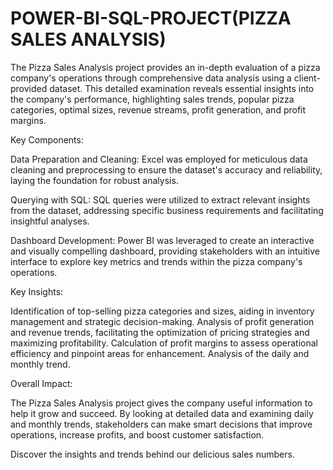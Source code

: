 # POWER-BI-SQL-PROJECT(PIZZA SALES ANALYSIS)
The Pizza Sales Analysis project provides an in-depth evaluation of a pizza company's operations through comprehensive data analysis using a client-provided dataset. This detailed examination reveals essential insights into the company's performance, highlighting sales trends, popular pizza categories, optimal sizes, revenue streams, profit generation, and profit margins.

Key Components:

Data Preparation and Cleaning: Excel was employed for meticulous data cleaning and preprocessing to ensure the dataset's accuracy and reliability, laying the foundation for robust analysis.

Querying with SQL: SQL queries were utilized to extract relevant insights from the dataset, addressing specific business requirements and facilitating insightful analyses.

Dashboard Development: Power BI was leveraged to create an interactive and visually compelling dashboard, providing stakeholders with an intuitive interface to explore key metrics and trends within the pizza company's operations.

Key Insights:

Identification of top-selling pizza categories and sizes, aiding in inventory management and strategic decision-making.
Analysis of profit generation and revenue trends, facilitating the optimization of pricing strategies and maximizing profitability.
Calculation of profit margins to assess operational efficiency and pinpoint areas for enhancement.
Analysis of the daily and monthly trend.

Overall Impact:

The Pizza Sales Analysis project gives the company useful information to help it grow and succeed. By looking at detailed data and examining daily and monthly trends, stakeholders can make smart decisions that improve operations, increase profits, and boost customer satisfaction.

Discover the insights and trends behind our delicious sales numbers.








